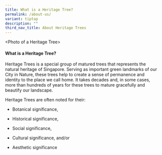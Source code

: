 ```yaml
---
title: What is a Heritage Tree?
permalink: /about-us/
variant: tiptap
description: ""
third_nav_title: About Heritage Trees
---
```

<p>&lt;Photo of a Heritage Tree&gt;</p>
<h4><strong>What is a Heritage Tree?</strong></h4>
<p>Heritage Trees is a special group of matured trees that represents the
natural heritage of Singapore. Serving as important green landmarks of
our City in Nature, these trees help to create a sense of permanence and
identity to the place we call home. It takes decades and, in some cases,
more than hundreds of years for these trees to mature gracefully and beautify
our landscape.</p>
<p>Heritage Trees are often noted for their:</p>
<ul data-tight="true" class="tight">
<li>
<p>Botanical significance,</p>
</li>
<li>
<p>Historical significance,</p>
</li>
<li>
<p>Social significance,</p>
</li>
<li>
<p>Cultural significance, and/or</p>
</li>
<li>
<p>Aesthetic significance</p>
<p></p>
</li>
</ul>
<p></p>